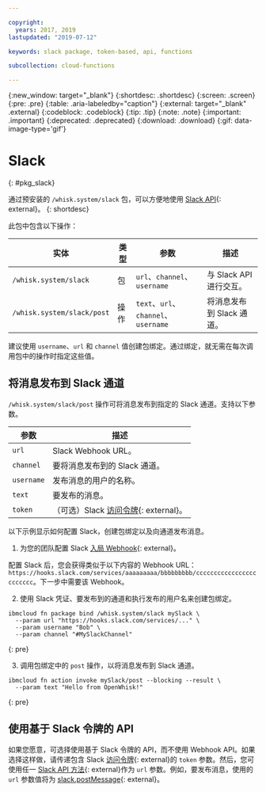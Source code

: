 ```yaml
---

copyright:
  years: 2017, 2019
lastupdated: "2019-07-12"

keywords: slack package, token-based, api, functions

subcollection: cloud-functions

---
```


{:new_window: target="_blank"}
{:shortdesc: .shortdesc}
{:screen: .screen}
{:pre: .pre}
{:table: .aria-labeledby="caption"}
{:external: target="_blank" .external}
{:codeblock: .codeblock}
{:tip: .tip}
{:note: .note}
{:important: .important}
{:deprecated: .deprecated}
{:download: .download}
{:gif: data-image-type='gif'}


# Slack
{: #pkg_slack}

通过预安装的 `/whisk.system/slack` 包，可以方便地使用 [Slack API](https://api.slack.com/){: external}。
{: shortdesc}

此包中包含以下操作：

|实体|类型|参数|描述|
| --- | --- | --- | --- |
|`/whisk.system/slack`|包|`url`、`channel`、`username`|与 Slack API 进行交互。|
|`/whisk.system/slack/post`|操作|`text`、`url`、`channel`、`username`|将消息发布到 Slack 通道。|

建议使用 `username`、`url` 和 `channel` 值创建包绑定。通过绑定，就无需在每次调用包中的操作时指定这些值。

## 将消息发布到 Slack 通道

`/whisk.system/slack/post` 操作可将消息发布到指定的 Slack 通道。支持以下参数。

|参数|描述|
| --- | --- |
|`url`|Slack Webhook URL。|
|`channel`|要将消息发布到的 Slack 通道。|
|`username`|发布消息的用户的名称。|
|`text`|要发布的消息。|
|`token`|（可选）Slack [访问令牌](https://api.slack.com/tokens){: external}。|

以下示例显示如何配置 Slack，创建包绑定以及向通道发布消息。

1. 为您的团队配置 Slack [入局 Webhook](https://api.slack.com/incoming-webhooks){: external}。

  配置 Slack 后，您会获得类似于以下内容的 Webhook URL：`https://hooks.slack.com/services/aaaaaaaaa/bbbbbbbbb/cccccccccccccccccccccccc`。下一步中需要该 Webhook。

2. 使用 Slack 凭证、要发布到的通道和执行发布的用户名来创建包绑定。
  ```
  ibmcloud fn package bind /whisk.system/slack mySlack \
    --param url "https://hooks.slack.com/services/..." \
    --param username "Bob" \
    --param channel "#MySlackChannel"
  ```
  {: pre}

3. 调用包绑定中的 `post` 操作，以将消息发布到 Slack 通道。
  ```
  ibmcloud fn action invoke mySlack/post --blocking --result \
    --param text "Hello from OpenWhisk!"
  ```
  {: pre}

## 使用基于 Slack 令牌的 API

如果您愿意，可选择使用基于 Slack 令牌的 API，而不使用 Webhook API。如果选择这样做，请传递包含 Slack [访问令牌](https://api.slack.com/tokens){: external}的 `token` 参数。然后，您可使用任一 [Slack API 方法](https://api.slack.com/methods){: external}作为 `url` 参数。例如，要发布消息，使用的 `url` 参数值将为 [<ph class="ignoreSpelling">slack.postMessage</ph>](https://api.slack.com/methods/chat.postMessage){: external}。



